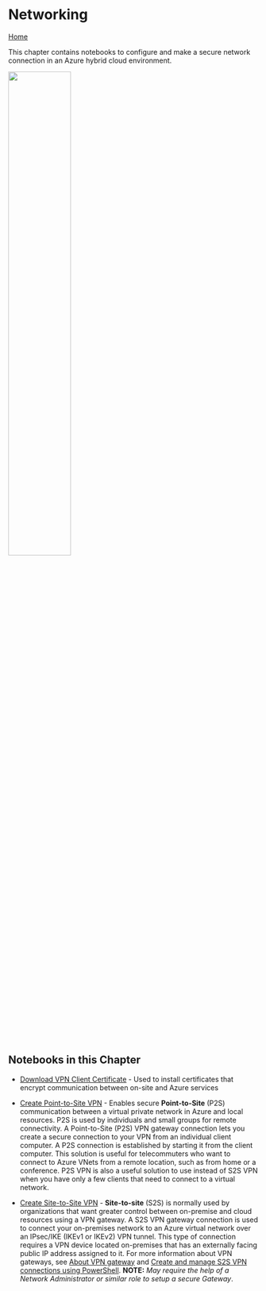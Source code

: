 # Networking
[Home](../readme.md)

This chapter contains notebooks to configure and make a secure network connection in an Azure hybrid cloud environment. 

<img width="50%" src="https://docs.microsoft.com/en-us/azure/vpn-gateway/media/point-to-site-about/p2s.png">

## Notebooks in this Chapter
- [Download VPN Client Certificate](download-VpnClient.ipynb) - Used to install certificates that encrypt communication between on-site and Azure services

- [Create Point-to-Site VPN](p2svnet-creation.ipynb) - Enables secure **Point-to-Site** (P2S) communication between a virtual private network in Azure and local resources. P2S is used by individuals and small groups for remote connectivity. A Point-to-Site (P2S) VPN gateway connection lets you create a secure connection to your VPN from an individual client computer. A P2S connection is established by starting it from the client computer. This solution is useful for telecommuters who want to connect to Azure VNets from a remote location, such as from home or a conference. P2S VPN is also a useful solution to use instead of S2S VPN when you have only a few clients that need to connect to a virtual network.

- [Create Site-to-Site VPN](s2svnet-creation.ipynb) - **Site-to-site** (S2S) is normally used by organizations that want greater control between on-premise and cloud resources using a VPN gateway. A S2S VPN gateway connection is used to connect your on-premises network to an Azure virtual network over an IPsec/IKE (IKEv1 or IKEv2) VPN tunnel. This type of connection requires a VPN device located on-premises that has an externally facing public IP address assigned to it. For more information about VPN gateways, see [About VPN gateway](https://docs.microsoft.com/en-us/azure/vpn-gateway/vpn-gateway-about-vpngateways) and [Create and manage S2S VPN connections using PowerShell](https://docs.microsoft.com/en-us/azure/vpn-gateway/vpn-gateway-tutorial-vpnconnection-powershell "https://docs.microsoft.com/en-us/azure/vpn-gateway/vpn-gateway-tutorial-vpnconnection-powershell"). **NOTE:** *May require the help of a Network Administrator or similar role to setup a secure Gateway*.